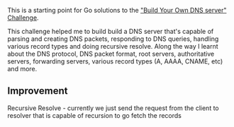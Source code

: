 
This is a starting point for Go solutions to the
["Build Your Own DNS server" Challenge](https://app.codecrafters.io/courses/dns-server/overview).

This challenge helped me to build build a DNS server that's capable of parsing and
creating DNS packets, responding to DNS queries, handling various record types
and doing recursive resolve. 
Along the way I learnt about the DNS protocol,
DNS packet format, root servers, authoritative servers, forwarding servers,
various record types (A, AAAA, CNAME, etc) and more.

## Improvement
Recursive Resolve - currently we just send the request from the client to resolver that is capable of recursion to go fetch the records
